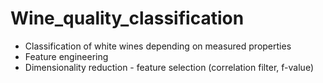 # Wine_quality_classification
* Classification of white wines depending on measured properties
* Feature engineering
* Dimensionality reduction - feature selection (correlation filter, f-value)
